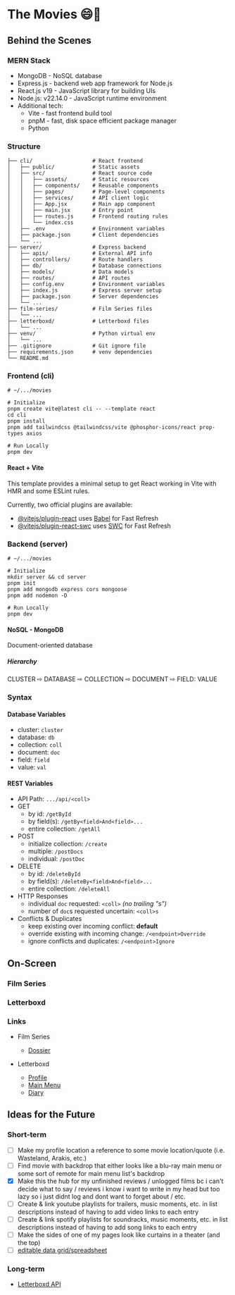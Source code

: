 # The Movies :smile::popcorn:

## Behind the Scenes

### MERN Stack

- MongoDB - NoSQL database
- Express.js - backend web app framework for Node.js
- React.js v19 - JavaScript library for building UIs
- Node.js: v22.14.0 - JavaScript runtime environment
- Additional tech:
  - Vite - fast frontend build tool
  - pnpM - fast, disk space efficient package manager
  - Python

### Structure

```shell
├── cli/                   # React frontend
│   ├── public/            # Static assets
│   ├── src/               # React source code
│   │   ├── assets/        # Static resources
│   │   ├── components/    # Reusable components
│   │   ├── pages/         # Page-level components
│   │   ├── services/      # API client logic
│   │   ├── App.jsx        # Main app component
│   │   ├── main.jsx       # Entry point
│   │   ├── routes.js      # Frontend routing rules
│   │   └── index.css       
│   ├── .env               # Environment variables
│   ├── package.json       # Client dependencies
│   └── ...
├── server/                # Express backend
│   ├── apis/              # External API info
│   ├── controllers/       # Route handlers
│   ├── db/                # Database connections
│   ├── models/            # Data models
│   ├── routes/            # API routes
│   ├── config.env         # Environment variables
│   ├── index.js           # Express server setup
│   ├── package.json       # Server dependencies
│   └── ...
├── film-series/           # Film Series files
│   └── ...
├── letterboxd/            # Letterboxd files
│   └── ...
├── venv/                  # Python virtual env
│   └── ...
├── .gitignore             # Git ignore file
├── requirements.json      # venv dependencies
└── README.md
```

### Frontend (cli)

```shell
# ~/.../movies

# Initialize
pnpm create vite@latest cli -- --template react
cd cli
pnpm install
pnpm add tailwindcss @tailwindcss/vite @phosphor-icons/react prop-types axios

# Run Locally
pnpm dev
```

#### React + Vite

This template provides a minimal setup to get React working in Vite with HMR and some ESLint rules.

Currently, two official plugins are available:

- [@vitejs/plugin-react](https://github.com/vitejs/vite-plugin-react/blob/main/packages/plugin-react/README.md) uses [Babel](https://babeljs.io/) for Fast Refresh
- [@vitejs/plugin-react-swc](https://github.com/vitejs/vite-plugin-react-swc) uses [SWC](https://swc.rs/) for Fast Refresh

### Backend (server)

```shell
# ~/.../movies

# Initialize
mkdir server && cd server
pnpm init
pnpm add mongodb express cors mongoose
pnpm add nodemon -D

# Run Locally
pnpm dev
```

#### NoSQL - MongoDB

Document-oriented database

##### Hierarchy

CLUSTER ⇨ DATABASE ⇨ COLLECTION ⇨ DOCUMENT ⇨ FIELD: VALUE

### Syntax

#### Database Variables

- cluster: ```cluster```
- database: ```db```
- collection: ```coll```
- document: ```doc```
- field: ```field```
- value: ```val```

#### REST Variables

- API Path: ```.../api/<coll>```
- GET
  - by id: ```/getById```
  - by field(s): ```/getBy<field>And<field>...```
  - entire collection: ```/getAll```
- POST
  - initialize collection: ```/create```
  - multiple: ```/postDocs```
  - individual: ```/postDoc```
- DELETE
  - by id: ```/deleteById```
  - by field(s): ```/deleteBy<field>And<field>...```
  - entire collection: ```/deleteAll```
- HTTP Responses
  - individual ```doc``` requested: ```<coll>``` *(no trailing "s")*
  - number of ```doc```s requested uncertain: ```<coll>s```
- Conflicts & Duplicates
  - keep existing over incoming conflict: **default**
  - override existing with incoming change: ```/<endpoint>Override```
  - ignore conflicts and duplicates: ```/<endpoint>Ignore```

## On-Screen

### Film Series

### Letterboxd

### Links

- Film Series
  - [Dossier](https://docs.google.com/document/d/1dl00sQH2cXBExBTZp5KaAWoJ_r9gFSnaCfZxn-lVTEM/edit?usp=sharing)

- Letterboxd
  - [Profile](https://letterboxd.com/michaelbeebe)
  - [Main Menu](https://letterboxd.com/michaelbeebe/list/main-menu/detail)
  - [Diary](https://letterboxd.com/michaelbeebe/films/diary)

## Ideas for the Future

### Short-term

- [ ] Make my profile location a reference to some movie location/quote (i.e. Wasteland, Arakis, etc.)
- [ ] Find movie with backdrop that either looks like a blu-ray main menu or some sort of remote for main menu list's backdrop
- [x] Make this the hub for my unfinished reviews / unlogged films bc i can't decide what to say / reviews i know i want to write in my head but too lazy so i just didnt log and dont want to forget about / etc.
- [ ] Create & link youtube playlists for trailers, music moments, etc. in list descriptions instead of having to add video links to each entry
- [ ] Create & link spotify playlists for soundracks, music moments, etc. in list descriptions instead of having to add song links to each entry
- [ ] Make the sides of one of my pages look like curtains in a theater (and the top)
- [ ] [editable data grid/spreadsheet](https://github.com/ag-grid/ag-grid)

### Long-term

- [Letterboxd API](https://api-docs.letterboxd.com)
